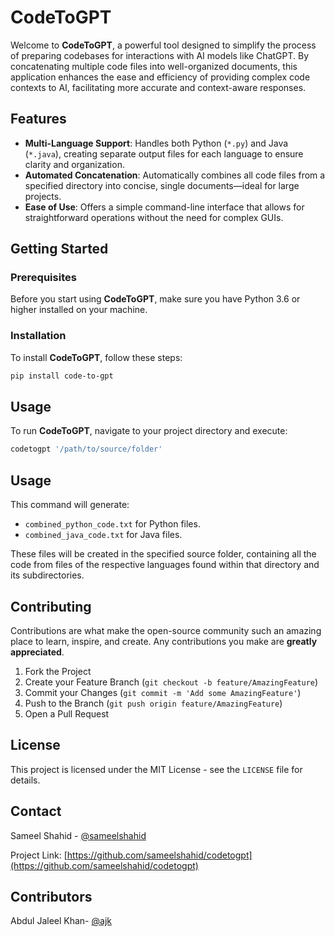 # CodeToGPT

Welcome to **CodeToGPT**, a powerful tool designed to simplify the process of preparing codebases for interactions with AI models like ChatGPT. By concatenating multiple code files into well-organized documents, this application enhances the ease and efficiency of providing complex code contexts to AI, facilitating more accurate and context-aware responses.

## Features

- **Multi-Language Support**: Handles both Python (`*.py`) and Java (`*.java`), creating separate output files for each language to ensure clarity and organization.
- **Automated Concatenation**: Automatically combines all code files from a specified directory into concise, single documents—ideal for large projects.
- **Ease of Use**: Offers a simple command-line interface that allows for straightforward operations without the need for complex GUIs.

## Getting Started

### Prerequisites

Before you start using **CodeToGPT**, make sure you have Python 3.6 or higher installed on your machine.

### Installation

To install **CodeToGPT**, follow these steps:

```bash
pip install code-to-gpt
```


## Usage

To run **CodeToGPT**, navigate to your project directory and execute:

```bash
codetogpt '/path/to/source/folder'
```

## Usage

This command will generate:
- `combined_python_code.txt` for Python files.
- `combined_java_code.txt` for Java files.

These files will be created in the specified source folder, containing all the code from files of the respective languages found within that directory and its subdirectories.

## Contributing

Contributions are what make the open-source community such an amazing place to learn, inspire, and create. Any contributions you make are **greatly appreciated**.

1. Fork the Project
2. Create your Feature Branch (`git checkout -b feature/AmazingFeature`)
3. Commit your Changes (`git commit -m 'Add some AmazingFeature'`)
4. Push to the Branch (`git push origin feature/AmazingFeature`)
5. Open a Pull Request

## License

This project is licensed under the MIT License - see the `LICENSE` file for details.

## Contact

Sameel Shahid - [@sameelshahid](https://www.linkedin.com/in/sameel-shahid/)

Project Link: [https://github.com/sameelshahid/codetogpt](https://github.com/sameelshahid/codetogpt)

## Contributors

Abdul Jaleel Khan- [@ajk](https://www.linkedin.com/in/abdul-jaleel-khan/)
